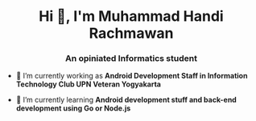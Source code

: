 <h1 align="center">Hi 👋, I'm Muhammad Handi Rachmawan</h1>
<h3 align="center">An opiniated Informatics student</h3>

- 🔭 I’m currently working as **Android Development Staff in Information Technology Club UPN Veteran Yogyakarta**

- 🌱 I’m currently learning **Android development stuff and back-end development using Go or Node.js**
